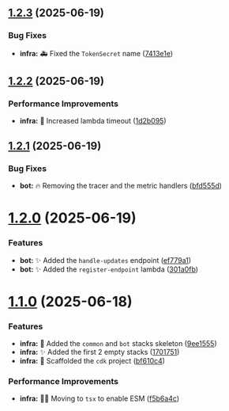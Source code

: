 ## [1.2.3](https://github.com/Zweer/manga-mailer/compare/v1.2.2...v1.2.3) (2025-06-19)


### Bug Fixes

* **infra:** :ambulance: Fixed the `TokenSecret` name ([7413e1e](https://github.com/Zweer/manga-mailer/commit/7413e1e31a870e867eb242a07fba6da062d1c930))

## [1.2.2](https://github.com/Zweer/manga-mailer/compare/v1.2.1...v1.2.2) (2025-06-19)


### Performance Improvements

* **infra:** :bricks: Increased lambda timeout ([1d2b095](https://github.com/Zweer/manga-mailer/commit/1d2b0950214fdf4f41f8dfdb0379c84638a6ab06))

## [1.2.1](https://github.com/Zweer/manga-mailer/compare/v1.2.0...v1.2.1) (2025-06-19)


### Bug Fixes

* **bot:** :fire: Removing the tracer and the metric handlers ([bfd555d](https://github.com/Zweer/manga-mailer/commit/bfd555d679a0587e95db60e8da17800aa70096ec))

# [1.2.0](https://github.com/Zweer/manga-mailer/compare/v1.1.0...v1.2.0) (2025-06-19)


### Features

* **bot:** :sparkles: Added the `handle-updates` endpoint ([ef779a1](https://github.com/Zweer/manga-mailer/commit/ef779a1d3ca882a018ab35c8d875ed1bfe89d1a4))
* **bot:** :sparkles: Added the `register-endpoint` lambda ([301a0fb](https://github.com/Zweer/manga-mailer/commit/301a0fb7e215218bfe6cdeca54b930d3135ecd0d))

# [1.1.0](https://github.com/Zweer/manga-mailer/compare/v1.0.0...v1.1.0) (2025-06-18)


### Features

* **infra:** :bricks: Added the `common` and `bot` stacks skeleton ([9ee1555](https://github.com/Zweer/manga-mailer/commit/9ee15555ba04fd292739686550ce64d2edd073e9))
* **infra:** :sparkles: Added the first 2 empty stacks ([1701751](https://github.com/Zweer/manga-mailer/commit/170175128733011c753c3ecfc56bf571d4f02f15))
* **infra:** :tada: Scaffolded the `cdk` project ([bf610c4](https://github.com/Zweer/manga-mailer/commit/bf610c451bf99ba423123d43192281f2841b465c))


### Performance Improvements

* **infra:** :technologist: Moving to `tsx` to enable ESM ([f5b6a4c](https://github.com/Zweer/manga-mailer/commit/f5b6a4cbc933dd1944468ad1bd1e196abad0d3b4))
